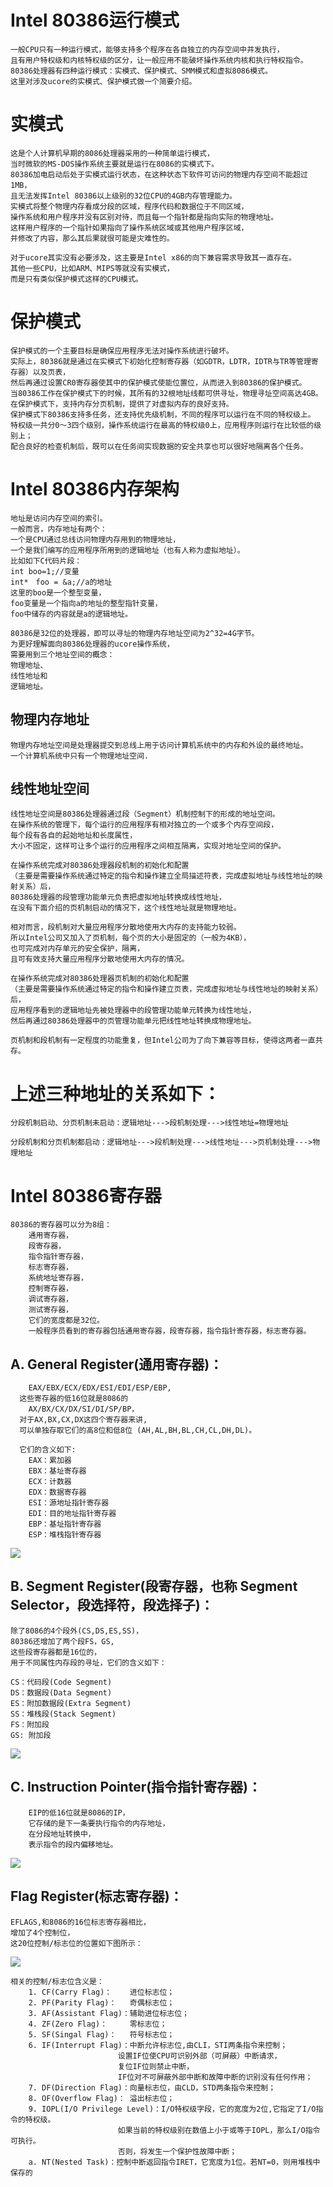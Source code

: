 # Intel 80386运行模式

    一般CPU只有一种运行模式，能够支持多个程序在各自独立的内存空间中并发执行，
    且有用户特权级和内核特权级的区分，让一般应用不能破坏操作系统内核和执行特权指令。
    80386处理器有四种运行模式：实模式、保护模式、SMM模式和虚拟8086模式。
    这里对涉及ucore的实模式、保护模式做一个简要介绍。
  
# 实模式
    这是个人计算机早期的8086处理器采用的一种简单运行模式，
    当时微软的MS-DOS操作系统主要就是运行在8086的实模式下。
    80386加电启动后处于实模式运行状态，在这种状态下软件可访问的物理内存空间不能超过1MB，
    且无法发挥Intel 80386以上级别的32位CPU的4GB内存管理能力。
    实模式将整个物理内存看成分段的区域，程序代码和数据位于不同区域，
    操作系统和用户程序并没有区别对待，而且每一个指针都是指向实际的物理地址。
    这样用户程序的一个指针如果指向了操作系统区域或其他用户程序区域，
    并修改了内容，那么其后果就很可能是灾难性的。

    对于ucore其实没有必要涉及，这主要是Intel x86的向下兼容需求导致其一直存在。
    其他一些CPU，比如ARM、MIPS等就没有实模式，
    而是只有类似保护模式这样的CPU模式。
    
# 保护模式
    保护模式的一个主要目标是确保应用程序无法对操作系统进行破坏。
    实际上，80386就是通过在实模式下初始化控制寄存器（如GDTR，LDTR，IDTR与TR等管理寄存器）以及页表，
    然后再通过设置CR0寄存器使其中的保护模式使能位置位，从而进入到80386的保护模式。
    当80386工作在保护模式下的时候，其所有的32根地址线都可供寻址，物理寻址空间高达4GB。
    在保护模式下，支持内存分页机制，提供了对虚拟内存的良好支持。
    保护模式下80386支持多任务，还支持优先级机制，不同的程序可以运行在不同的特权级上。
    特权级一共分0～3四个级别，操作系统运行在最高的特权级0上，应用程序则运行在比较低的级别上；
    配合良好的检查机制后，既可以在任务间实现数据的安全共享也可以很好地隔离各个任务。
    
# Intel 80386内存架构
    地址是访问内存空间的索引。
    一般而言，内存地址有两个：
    一个是CPU通过总线访问物理内存用到的物理地址，
    一个是我们编写的应用程序所用到的逻辑地址（也有人称为虚拟地址）。
    比如如下C代码片段：
    int boo=1;//变量
    int*　foo = &a;//a的地址
    这里的boo是一个整型变量，
    foo变量是一个指向a的地址的整型指针变量，
    foo中储存的内容就是a的逻辑地址。
    
    80386是32位的处理器，即可以寻址的物理内存地址空间为2^32=4G字节。
    为更好理解面向80386处理器的ucore操作系统，
    需要用到三个地址空间的概念：
    物理地址、
    线性地址和
    逻辑地址。
    
## 物理内存地址
    物理内存地址空间是处理器提交到总线上用于访问计算机系统中的内存和外设的最终地址。
    一个计算机系统中只有一个物理地址空间.
## 线性地址空间
    线性地址空间是80386处理器通过段（Segment）机制控制下的形成的地址空间。
    在操作系统的管理下，每个运行的应用程序有相对独立的一个或多个内存空间段，
    每个段有各自的起始地址和长度属性，
    大小不固定，这样可让多个运行的应用程序之间相互隔离，实现对地址空间的保护。

    在操作系统完成对80386处理器段机制的初始化和配置
    （主要是需要操作系统通过特定的指令和操作建立全局描述符表，完成虚拟地址与线性地址的映射关系）后，
    80386处理器的段管理功能单元负责把虚拟地址转换成线性地址，
    在没有下面介绍的页机制启动的情况下，这个线性地址就是物理地址。

    相对而言，段机制对大量应用程序分散地使用大内存的支持能力较弱。
    所以Intel公司又加入了页机制，每个页的大小是固定的（一般为4KB），
    也可完成对内存单元的安全保护，隔离，
    且可有效支持大量应用程序分散地使用大内存的情况。
    
    在操作系统完成对80386处理器页机制的初始化和配置
    （主要是需要操作系统通过特定的指令和操作建立页表，完成虚拟地址与线性地址的映射关系）后，
    应用程序看到的逻辑地址先被处理器中的段管理功能单元转换为线性地址，
    然后再通过80386处理器中的页管理功能单元把线性地址转换成物理地址。
    
    页机制和段机制有一定程度的功能重复，但Intel公司为了向下兼容等目标，使得这两者一直共存。
    

# 上述三种地址的关系如下：

    分段机制启动、分页机制未启动：逻辑地址--->段机制处理--->线性地址=物理地址

    分段机制和分页机制都启动：逻辑地址--->段机制处理--->线性地址--->页机制处理--->物理地址


# Intel 80386寄存器
    80386的寄存器可以分为8组：
        通用寄存器，
        段寄存器，
        指令指针寄存器，
        标志寄存器，
        系统地址寄存器，
        控制寄存器，
        调试寄存器，
        测试寄存器，
        它们的宽度都是32位。
        一般程序员看到的寄存器包括通用寄存器，段寄存器，指令指针寄存器，标志寄存器。
        
## A. General Register(通用寄存器)：
        EAX/EBX/ECX/EDX/ESI/EDI/ESP/EBP,
      这些寄存器的低16位就是8086的
        AX/BX/CX/DX/SI/DI/SP/BP，
      对于AX,BX,CX,DX这四个寄存器来讲,
      可以单独存取它们的高8位和低8位 (AH,AL,BH,BL,CH,CL,DH,DL)。
      
      它们的含义如下:
        EAX：累加器
        EBX：基址寄存器
        ECX：计数器
        EDX：数据寄存器
        ESI：源地址指针寄存器
        EDI：目的地址指针寄存器
        EBP：基址指针寄存器
        ESP：堆栈指针寄存器    
      
![](https://chyyuu.gitbooks.io/ucore_os_docs/content/lab0_figs/image003.png)

## B. Segment Register(段寄存器，也称 Segment Selector，段选择符，段选择子)：

    除了8086的4个段外(CS,DS,ES,SS)，
    80386还增加了两个段FS，GS,
    这些段寄存器都是16位的，
    用于不同属性内存段的寻址，它们的含义如下：

    CS：代码段(Code Segment)
    DS：数据段(Data Segment)
    ES：附加数据段(Extra Segment)
    SS：堆栈段(Stack Segment)
    FS：附加段
    GS: 附加段
    
![](https://chyyuu.gitbooks.io/ucore_os_docs/content/lab0_figs/image004.png)

## C. Instruction Pointer(指令指针寄存器)：
        EIP的低16位就是8086的IP，
        它存储的是下一条要执行指令的内存地址，
        在分段地址转换中，
        表示指令的段内偏移地址。
![](https://chyyuu.gitbooks.io/ucore_os_docs/content/lab0_figs/image005.png)
        
## Flag Register(标志寄存器)：
    EFLAGS,和8086的16位标志寄存器相比，
    增加了4个控制位，
    这20位控制/标志位的位置如下图所示：
![](https://chyyuu.gitbooks.io/ucore_os_docs/content/lab0_figs/image006.png)

    相关的控制/标志位含义是：
        1. CF(Carry Flag)：    进位标志位；
        2. PF(Parity Flag)：   奇偶标志位；
        3. AF(Assistant Flag)：辅助进位标志位；
        4. ZF(Zero Flag)：     零标志位；
        5. SF(Singal Flag)：   符号标志位；
        6. IF(Interrupt Flag)：中断允许标志位,由CLI，STI两条指令来控制；
                            设置IF位使CPU可识别外部（可屏蔽）中断请求，
                            复位IF位则禁止中断，
                            IF位对不可屏蔽外部中断和故障中断的识别没有任何作用；
        7. DF(Direction Flag)：向量标志位，由CLD，STD两条指令来控制；
        8. OF(Overflow Flag)： 溢出标志位；
        9. IOPL(I/O Privilege Level)：I/O特权级字段，它的宽度为2位,它指定了I/O指令的特权级。
                            如果当前的特权级别在数值上小于或等于IOPL，那么I/O指令可执行。
                            否则，将发生一个保护性故障中断；
        a. NT(Nested Task)：控制中断返回指令IRET，它宽度为1位。若NT=0，则用堆栈中保存的
    

